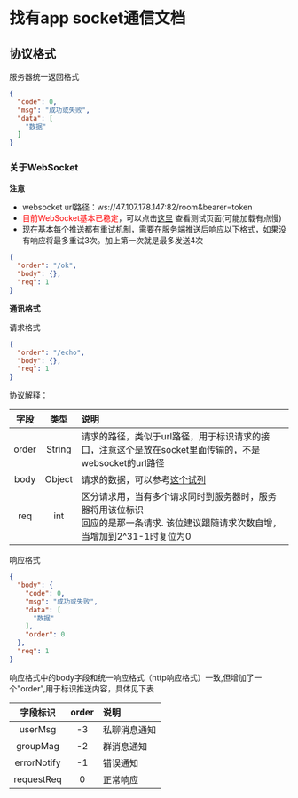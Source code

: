 # 找有app socket通信文档

## 协议格式

服务器统一返回格式

```json
{
  "code": 0,
  "msg": "成功或失败",
  "data": [
    "数据"
  ]
}
```

### 关于WebSocket

**注意**

- websocket url路径：ws://47.107.178.147:82/room&bearer=token
- <a style="color:red;"> 目前WebSocket基本已稳定</a>，可以点击[这里](http://47.107.178.147:82/index.html) 查看测试页面(可能加载有点慢)
- 现在基本每个推送都有重试机制，需要在服务端推送后响应以下格式，如果没有响应将最多重试3次。加上第一次就是最多发送4次
```json
{
  "order": "/ok",
  "body": {},
  "req": 1
}
```


**通讯格式**

请求格式

```json
{
  "order": "/echo",
  "body": {},
  "req": 1
}
```

协议解释：

| 字段    | 类型    | 说明    |
| :---: | :----:    | :---- |   
| order | String    | 请求的路径，类似于url路径，用于标识请求的接口，注意这个是放在socket里面传输的，不是websocket的url路径 |
| body  | Object    | 请求的数据，可以参考[这个试列](http://47.107.178.147/fcdoc/#api-Socket-echo) |
| req   | int       | 区分请求用，当有多个请求同时到服务器时，服务器将用该位标识<br> 回应的是那一条请求. 该位建议跟随请求次数自增，当增加到2^31-1时复位为0 |

响应格式

```json
{
  "body": {
    "code": 0,
    "msg": "成功或失败",
    "data": [
      "数据"
    ],
    "order": 0
  },
  "req": 1
}
```

响应格式中的body字段和统一响应格式（http响应格式）一致,但增加了一个"order",用于标识推送内容，具体见下表

| 字段标识   | order  | 说明    |
| :------: | :----: | :------ | 
| userMsg   | -3    | 私聊消息通知
| groupMag  | -2    | 群消息通知
| errorNotify | -1  | 错误通知
| requestReq | 0    | 正常响应

